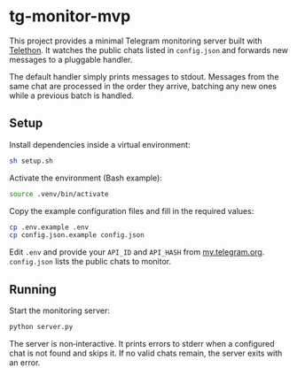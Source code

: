 # tg-monitor-mvp

This project provides a minimal Telegram monitoring server built with [Telethon](https://github.com/LonamiWebs/Telethon). It watches the public chats listed in `config.json` and forwards new messages to a pluggable handler.

The default handler simply prints messages to stdout. Messages from the same chat are processed in the order they arrive, batching any new ones while a previous batch is handled.

## Setup

Install dependencies inside a virtual environment:

```sh
sh setup.sh
```

Activate the environment (Bash example):

```sh
source .venv/bin/activate
```

Copy the example configuration files and fill in the required values:

```sh
cp .env.example .env
cp config.json.example config.json
```

Edit `.env` and provide your `API_ID` and `API_HASH` from [my.telegram.org](https://my.telegram.org). `config.json` lists the public chats to monitor.

## Running

Start the monitoring server:

```sh
python server.py
```

The server is non‑interactive. It prints errors to stderr when a configured chat is not found and skips it. If no valid chats remain, the server exits with an error.
